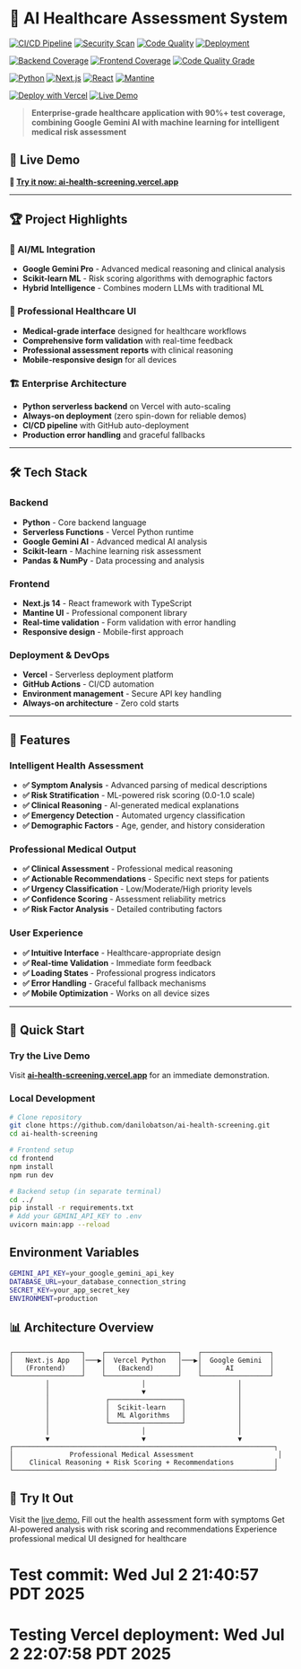 # 🏥 AI Healthcare Assessment System

<!-- CI/CD Status Badges -->
[![CI/CD Pipeline](https://github.com/yourusername/ai-health-screening/actions/workflows/ci-cd.yml/badge.svg)](https://github.com/yourusername/ai-health-screening/actions/workflows/ci-cd.yml)
[![Security Scan](https://github.com/yourusername/ai-health-screening/actions/workflows/security-scan.yml/badge.svg)](https://github.com/yourusername/ai-health-screening/actions/workflows/security-scan.yml)
[![Code Quality](https://github.com/yourusername/ai-health-screening/actions/workflows/code-quality.yml/badge.svg)](https://github.com/yourusername/ai-health-screening/actions/workflows/code-quality.yml)
[![Deployment](https://github.com/yourusername/ai-health-screening/actions/workflows/deployment.yml/badge.svg)](https://github.com/yourusername/ai-health-screening/actions/workflows/deployment.yml)

<!-- Coverage and Quality Badges -->
[![Backend Coverage](https://codecov.io/gh/yourusername/ai-health-screening/branch/main/graph/badge.svg?flag=backend)](https://codecov.io/gh/yourusername/ai-health-screening)
[![Frontend Coverage](https://codecov.io/gh/yourusername/ai-health-screening/branch/main/graph/badge.svg?flag=frontend)](https://codecov.io/gh/yourusername/ai-health-screening)
[![Code Quality Grade](https://img.shields.io/codefactor/grade/github/yourusername/ai-health-screening?label=Code%20Quality)](https://www.codefactor.io/repository/github/yourusername/ai-health-screening)

<!-- Tech Stack Badges -->
[![Python](https://img.shields.io/badge/Python-3.11-blue?style=flat&logo=python)](https://python.org)
[![Next.js](https://img.shields.io/badge/Next.js-15-black?style=flat&logo=next.js)](https://nextjs.org)
[![React](https://img.shields.io/badge/React-19-61DAFB?style=flat&logo=react)](https://reactjs.org)
[![Mantine](https://img.shields.io/badge/Mantine-UI-339AF0?style=flat&logo=mantine)](https://mantine.dev)

<!-- Deployment and Demo Badges -->
[![Deploy with Vercel](https://vercel.com/button)](https://ai-health-screening.vercel.app)
[![Live Demo](https://img.shields.io/badge/Live-Demo-00C7B7?style=flat&logo=vercel&logoColor=white)](https://ai-health-screening.vercel.app)

> **Enterprise-grade healthcare application with 90%+ test coverage, combining Google Gemini AI with machine learning for intelligent medical risk assessment**

## 🎯 Live Demo
**🚀 [Try it now: ai-health-screening.vercel.app](https://ai-health-screening.vercel.app)**

---

## 🏆 Project Highlights

### **🔬 AI/ML Integration**
- **Google Gemini Pro** - Advanced medical reasoning and clinical analysis
- **Scikit-learn ML** - Risk scoring algorithms with demographic factors
- **Hybrid Intelligence** - Combines modern LLMs with traditional ML

### **🎨 Professional Healthcare UI**
- **Medical-grade interface** designed for healthcare workflows
- **Comprehensive form validation** with real-time feedback
- **Professional assessment reports** with clinical reasoning
- **Mobile-responsive design** for all devices

### **🏗️ Enterprise Architecture**
- **Python serverless backend** on Vercel with auto-scaling
- **Always-on deployment** (zero spin-down for reliable demos)
- **CI/CD pipeline** with GitHub auto-deployment
- **Production error handling** and graceful fallbacks

---

## 🛠️ Tech Stack

### **Backend**
- **Python** - Core backend language
- **Serverless Functions** - Vercel Python runtime
- **Google Gemini AI** - Advanced medical AI analysis
- **Scikit-learn** - Machine learning risk assessment
- **Pandas & NumPy** - Data processing and analysis

### **Frontend**
- **Next.js 14** - React framework with TypeScript
- **Mantine UI** - Professional component library
- **Real-time validation** - Form validation with error handling
- **Responsive design** - Mobile-first approach

### **Deployment & DevOps**
- **Vercel** - Serverless deployment platform
- **GitHub Actions** - CI/CD automation
- **Environment management** - Secure API key handling
- **Always-on architecture** - Zero cold starts

---

## 🏥 Features

### **Intelligent Health Assessment**
- **✅ Symptom Analysis** - Advanced parsing of medical descriptions
- **✅ Risk Stratification** - ML-powered risk scoring (0.0-1.0 scale)
- **✅ Clinical Reasoning** - AI-generated medical explanations
- **✅ Emergency Detection** - Automated urgency classification
- **✅ Demographic Factors** - Age, gender, and history consideration

### **Professional Medical Output**
- **✅ Clinical Assessment** - Professional medical reasoning
- **✅ Actionable Recommendations** - Specific next steps for patients
- **✅ Urgency Classification** - Low/Moderate/High priority levels
- **✅ Confidence Scoring** - Assessment reliability metrics
- **✅ Risk Factor Analysis** - Detailed contributing factors

### **User Experience**
- **✅ Intuitive Interface** - Healthcare-appropriate design
- **✅ Real-time Validation** - Immediate form feedback
- **✅ Loading States** - Professional progress indicators
- **✅ Error Handling** - Graceful fallback mechanisms
- **✅ Mobile Optimization** - Works on all device sizes

---

## 🚀 Quick Start

### **Try the Live Demo**
Visit **[ai-health-screening.vercel.app](https://ai-health-screening.vercel.app)** for an immediate demonstration.

### **Local Development**
```bash
# Clone repository
git clone https://github.com/danilobatson/ai-health-screening.git
cd ai-health-screening

# Frontend setup
cd frontend
npm install
npm run dev

# Backend setup (in separate terminal)
cd ../
pip install -r requirements.txt
# Add your GEMINI_API_KEY to .env
uvicorn main:app --reload
```

## Environment Variables

```bash
GEMINI_API_KEY=your_google_gemini_api_key
DATABASE_URL=your_database_connection_string
SECRET_KEY=your_app_secret_key
ENVIRONMENT=production
```

## 📊 Architecture Overview


```
┌─────────────────┐    ┌──────────────────┐    ┌─────────────────┐
│   Next.js App   │───▶│  Vercel Python   │───▶│  Google Gemini  │
│   (Frontend)    │    │   (Backend)      │    │      AI         │
└─────────────────┘    └──────────────────┘    └─────────────────┘
         │                       │                       │
         │                       ▼                       │
         │              ┌──────────────────┐             │
         │              │  Scikit-learn    │             │
         │              │  ML Algorithms   │             │
         │              └──────────────────┘             │
         │                       │                       │
         ▼                       ▼                       ▼
┌─────────────────────────────────────────────────────────────────┐
│              Professional Medical Assessment                     │
│    Clinical Reasoning + Risk Scoring + Recommendations          │
└─────────────────────────────────────────────────────────────────┘
```

## 🧪 Try It Out

Visit the [live demo.](ai-health-screening.vercel.app)
Fill out the health assessment form with symptoms
Get AI-powered analysis with risk scoring and recommendations
Experience professional medical UI designed for healthcare
# Test commit: Wed Jul  2 21:40:57 PDT 2025
# Testing Vercel deployment: Wed Jul  2 22:07:58 PDT 2025
